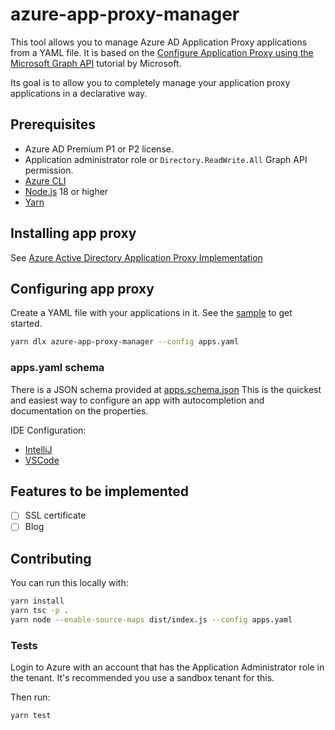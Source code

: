 # azure-app-proxy-manager

This tool allows you to manage Azure AD Application Proxy applications from a YAML file.
It is based on the [Configure Application Proxy using the Microsoft Graph API](https://learn.microsoft.com/en-us/graph/application-proxy-configure-api?tabs=http) tutorial by Microsoft.

Its goal is to allow you to completely manage your application proxy applications in a declarative way.

## Prerequisites

- Azure AD Premium P1 or P2 license.
- Application administrator role or `Directory.ReadWrite.All` Graph API permission.
- [Azure CLI](https://docs.microsoft.com/en-us/cli/azure/install-azure-cli)
- [Node.js](https://nodejs.org/en/download/) 18 or higher
- [Yarn](https://yarnpkg.com/getting-started/install)

## Installing app proxy

See [Azure Active Directory Application Proxy Implementation](https://luke.geek.nz/azure/azure-active-directory-application-proxy-implementation/)

## Configuring app proxy

Create a YAML file with your applications in it. See the [sample](apps.yaml) to get started.

```bash
yarn dlx azure-app-proxy-manager --config apps.yaml
```

### apps.yaml schema

There is a JSON schema provided at [apps.schema.json](apps.schema.json)
This is the quickest and easiest way to configure an app with autocompletion and documentation on the properties.

IDE Configuration:

- [IntelliJ](https://www.jetbrains.com/help/idea/json.html#ws_json_schema_add_custom)
- [VSCode](https://github.com/redhat-developer/vscode-yaml#associating-a-schema-to-a-glob-pattern-via-yamlschemas)

## Features to be implemented

- [ ] SSL certificate
- [ ] Blog

## Contributing

You can run this locally with:

```bash
yarn install
yarn tsc -p .
yarn node --enable-source-maps dist/index.js --config apps.yaml
```

### Tests

Login to Azure with an account that has the Application Administrator role in the tenant.
It's recommended you use a sandbox tenant for this.

Then run:

```bash
yarn test
```
